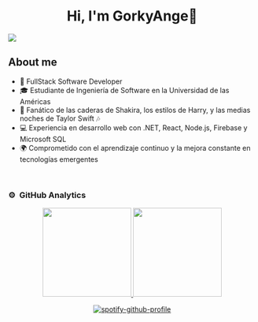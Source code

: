 <div align="center">
<h1 align="center">Hi, I'm GorkyAnge👋</h1>
</div>

<img src="https://i.ibb.co/y4bh3dd/Gorky-Ange-1.png">

## About me

- 📲 FullStack Software Developer
- 🎓 Estudiante de Ingeniería de Software en la Universidad de las Américas
- 🎵 Fanático de las caderas de Shakira, los estilos de Harry, y las medias noches de Taylor Swift 🎶
- 💻 Experiencia en desarrollo web con .NET, React, Node.js, Firebase y Microsoft SQL
- 🌍 Comprometido con el aprendizaje continuo y la mejora constante en tecnologías emergentes
<br>

### ⚙️ &nbsp;GitHub Analytics

<p align="center">
<a href="https://github.com/GorkyAnge">
  <img height="180em" src="https://github-readme-stats-eight-theta.vercel.app/api?username=GorkyAnge&show_icons=true&theme=algolia&include_all_commits=true&count_private=true"/>
  <img height="180em" src="https://github-readme-stats-eight-theta.vercel.app/api/top-langs/?username=GorkyAnge&layout=compact&langs_count=8&theme=algolia"/>
</a>
</p>

<div align="center">
  
[![spotify-github-profile](https://spotify-github-profile.kittinanx.com/api/view?uid=vcoxjb1hn0y5hnn64wnzvit1u&cover_image=true&theme=default&show_offline=false&background_color=121212&interchange=false)](https://github.com/kittinan/spotify-github-profile)

</div>
